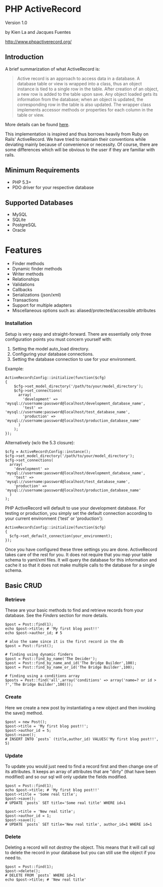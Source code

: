 # PHP ActiveRecord #

Version 1.0

by Kien La and Jacques Fuentes

<http://www.phpactiverecord.org/>

## Introduction ##
A brief summarization of what ActiveRecord is:

> Active record is an approach to access data in a database. A database table or view is wrapped into a class,
> thus an object instance is tied to a single row in the table. After creation of an object, a new row is added to
> the table upon save. Any object loaded gets its information from the database; when an object is updated, the
> corresponding row in the table is also updated. The wrapper class implements accessor methods or properties for
> each column in the table or view.

More details can be found [here](http://en.wikipedia.org/wiki/Active_record_pattern).

This implementation is inspired and thus borrows heavily from Ruby on Rails' ActiveRecord.
We have tried to maintain their conventions while deviating mainly because of convenience or necessity.
Of course, there are some differences which will be obvious to the user if they are familiar with rails.

## Minimum Requirements ##

- PHP 5.3+
- PDO driver for your respective database

## Supported Databases ##

- MySQL
- SQLite
- PostgreSQL
- Oracle

# Features ##

- Finder methods
- Dynamic finder methods
- Writer methods
- Relationships
- Validations
- Callbacks
- Serializations (json/xml)
- Transactions
- Support for multiple adapters
- Miscellaneous options such as: aliased/protected/accessible attributes

### Installation ##

Setup is very easy and straight-forward. There are essentially only three configuration points you must concern yourself with:

1. Setting the model auto_load directory.
2. Configuring your database connections.
3. Setting the database connection to use for your environment.

Example:

    ActiveRecord\Config::initialize(function($cfg)
    {
	    $cfg->set_model_directory('/path/to/your/model_directory');
	    $cfg->set_connections(
	      array(
	        'development' => 'mysql://username:password@localhost/development_database_name',
	        'test' => 'mysql://username:password@localhost/test_database_name',
	        'production' => 'mysql://username:password@localhost/production_database_name'
	      )
	    );
    });

Alternatively (w/o the 5.3 closure):

    $cfg = ActiveRecord\Config::instance();
    $cfg->set_model_directory('/path/to/your/model_directory');
    $cfg->set_connections(
      array(
        'development' => 'mysql://username:password@localhost/development_database_name',
        'test' => 'mysql://username:password@localhost/test_database_name',
        'production' => 'mysql://username:password@localhost/production_database_name'
      )
    );

PHP ActiveRecord will default to use your development database. For testing or production, you simply set the default
connection according to your current environment ('test' or 'production'):

    ActiveRecord\Config::initialize(function($cfg) 
    {
      $cfg->set_default_connection(your_environment);
    });

Once you have configured these three settings you are done. ActiveRecord takes care of the rest for you.
It does not require that you map your table schema to yaml/xml files. It will query the database for this information and
cache it so that it does not make multiple calls to the database for a single schema.

## Basic CRUD ##

### Retrieve ###
These are your basic methods to find and retrieve records from your database.
See the *Finders* section for more details.

	$post = Post::find(1);
	echo $post->title; # 'My first blog post!!'
	echo $post->author_id; # 5

	# also the same since it is the first record in the db
	$post = Post::first();

	# finding using dynamic finders
	$post = Post::find_by_name('The Decider');
	$post = Post::find_by_name_and_id('The Bridge Builder',100);
	$post = Post::find_by_name_or_id('The Bridge Builder',100);

	# finding using a conditions array
	$posts = Post::find('all',array('conditions' => array('name=? or id > ?','The Bridge Builder',100)));

### Create ###
Here we create a new post by instantiating a new object and then invoking the save() method.

	$post = new Post();
	$post->title = 'My first blog post!!';
	$post->author_id = 5;
	$post->save();
	# INSERT INTO `posts` (title,author_id) VALUES('My first blog post!!', 5)

### Update ###
To update you would just need to find a record first and then change one of its attributes.
It keeps an array of attributes that are "dirty" (that have been modified) and so our
sql will only update the fields modified.

	$post = Post::find(1);
	echo $post->title; # 'My first blog post!!'
	$post->title = 'Some real title';
	$post->save();
	# UPDATE `posts` SET title='Some real title' WHERE id=1

	$post->title = 'New real title';
	$post->author_id = 1;
	$post->save();
	# UPDATE `posts` SET title='New real title', author_id=1 WHERE id=1

### Delete ###
Deleting a record will not *destroy* the object. This means that it will call sql to delete
the record in your database but you can still use the object if you need to.

	$post = Post::find(1);
	$post->delete();
	# DELETE FROM `posts` WHERE id=1
	echo $post->title; # 'New real title'

